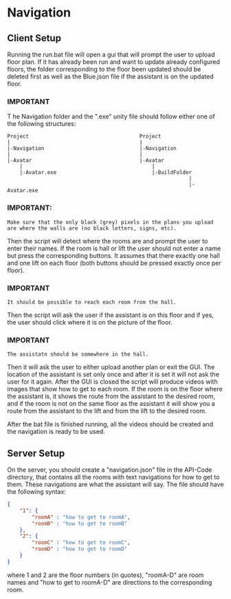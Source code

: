 # Navigation

## Client Setup

Running the run.bat file will open a gui that will prompt the user to upload floor plan. If it has already been run and want to update already configured floors, the folder corresponding to the floor been updated should be deleted first as well as the Blue.json file if the assistant is on the updated floor.

### IMPORTANT
T	he Navigation folder and the ".exe" unity file should follow either one of the following structures:

	Project                                    Project
	|                                          |
	|-Navigation                               |-Navigation
	|                                          |
	|-Avatar                                   |-Avatar
		|                                          |
		|-Avatar.exe                               |-BuildFolder
		                                                       |
		                                                       |-Avatar.exe

### IMPORTANT:
	Make sure that the only black (grey) pixels in the plans you upload are where the walls are (no black letters, signs, etc).

Then the script will detect where the rooms are and prompt the user to enter their names. If the room is hall or lift the user should not enter a name but press the corresponding buttons. It assumes that there exactly one hall and one lift on each floor (both buttons should be pressed exactly once per floor).

### IMPORTANT
	It should be possible to reach each room from the hall.

Then the script will ask the user if the assistant is on this floor and if yes, the user should click where it is on the picture of the floor.

### IMPORTANT
	The assistatn should be somewhere in the hall.

Then it will ask the user to either upload another plan or exit the GUI. The location of the assistant is set only once and after it is set it will not ask the user for it again. After the GUI is closed the script will produce videos with images that show how to get to each room. If the room is on the floor where the assistant is, it shows the route from the assistant to the desired room, and if the room is not on the same floor as the assistant it will show you a route from the assistant to the lift and from the lift to the desired room.

After the bat file is finished running, all the videos should be created and the navigation is ready to be used.

## Server Setup

On the server, you should create a "navigation.json" file in the API-Code directory, that contains all the rooms with text navigations for how to get to them. These navigations are what the assistant will say. The file should have the following syntax:
```json
{
	"1": {
		"roomA" : "how to get to roomA",
		"roomB" : "how to get to roomB"
	},
	"2": {
		"roomC" : "how to get to roomC",
		"roomD" : "how to get to roomD"
	}
}
```
where 1 and 2 are the floor numbers (in quotes), "roomA-D" are room names and "how to get to roomA-D" are directions to the corresponding room.
